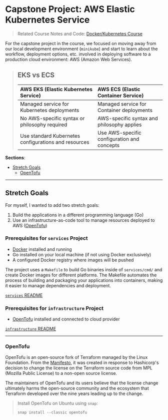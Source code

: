 # Capstone Project: AWS Elastic Kubernetes Service

> Related Course Notes and Code: [Docker/Kubernetes Course](https://www.github.com/badrchoubai/docker-kubernetes-course)

For the capstone project in the course, we focused on moving away from our local development environment (`minikube`) and start to learn
about the workflow, deployment options, etc. involved in deploying software to a production cloud environment: AWS (Amazon Web
Services).

> ## EKS vs ECS
>
>  | **AWS EKS (Elastic Kubernetes Service)**         | **AWS ECS (Elastic Container Service)** |
>  |:-----------------------------------------------------|:--------------------------------------------|
>  | Managed service for Kubernetes deployments           | Managed service for Container deployments   |
>  | No AWS-specific syntax or philosophy required        | AWS-specific syntax and philosophy applies  |
>  | Use standard Kubernetes configurations and resources | Use AWS-specific configuration and concepts |

**Sections**:

- [Stretch Goals](#stretch-goals)
  - [OpenTofu](#opentofu)

---

## Stretch Goals

For myself, I wanted to add two stretch goals:

1. Build the applications in a different programming language (Go)
2. Use an infrastructure-as-code tool to manage resources deployed to AWS ([OpenTofu](#opentofu))

### Prerequisites for `services` Project

- [Docker](https://www.docker.com/get-started) installed and running
- Go installed on your local machine (if not using Docker exclusively)
- A configured Docker registry where images will be pushed

The project uses a `Makefile` to build Go binaries inside of `services/cmd/` and create Docker images for different platforms. The Makefile
automates the process of building and packaging your applications into containers, making it easier to manage
dependencies and deployment.

[`services` README](./project/services/README.md)

### Prerequisites for `infrastructure` Project

- [OpenTofu](https://opentofu.org/docs/intro/install/) installed and connected to cloud provider

[`infrastructure` README](./project/infrastructure/README.md)

--- 

### OpenTofu

OpenTofu is an open-source fork of Terraform managed by the Linux Foundation. From
the [Manifesto](https://opentofu.org/manifesto/),
it was created in response to Hashicorp's decision to change the license on the Terraform source code from MPL (Mozilla
Public License) to a non-open source license.

The maintainers of OpenTofu and its users believe that the license change ultimately harms the open-source community and
the ecosystem that Terraform developed over the nine years leading up to the change.

> Install OpenTofu on Ubuntu using `snap`:
>
> ```shell
> snap install --classic opentofu 
> ```

